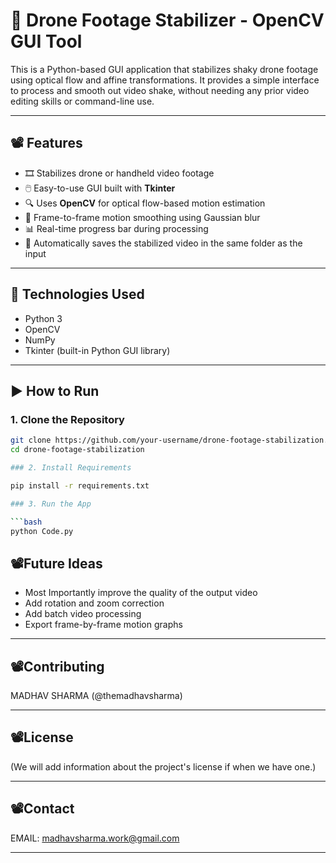 # 🎥 Drone Footage Stabilizer - OpenCV GUI Tool

This is a Python-based GUI application that stabilizes shaky drone footage using optical flow and affine transformations. It provides a simple interface to process and smooth out video shake, without needing any prior video editing skills or command-line use.

---

## 📽️ Features

- 🎞️ Stabilizes drone or handheld video footage
- 🖱️ Easy-to-use GUI built with **Tkinter**
- 🔍 Uses **OpenCV** for optical flow-based motion estimation
- 🔧 Frame-to-frame motion smoothing using Gaussian blur
- 📊 Real-time progress bar during processing
- 💾 Automatically saves the stabilized video in the same folder as the input

---

## 🔧 Technologies Used

- Python 3
- OpenCV
- NumPy
- Tkinter (built-in Python GUI library)

---

## ▶️ How to Run

### 1. Clone the Repository

```bash
git clone https://github.com/your-username/drone-footage-stabilization.git
cd drone-footage-stabilization

### 2. Install Requirements

pip install -r requirements.txt

### 3. Run the App

```bash
python Code.py

```

## 📽️Future Ideas

- Most Importantly improve the quality of the output video
- Add rotation and zoom correction
- Add batch video processing
- Export frame-by-frame motion graphs

---

## 📽️Contributing

MADHAV SHARMA (@themadhavsharma)

---

## 📽️License

(We will add information about the project's license if when we have one.)

---

## 📽️Contact

EMAIL: madhavsharma.work@gmail.com

---


